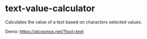 # text-value-calculator
Calculates the value of a text based on characters selected values.

Demo: https://alcosmos.net/?tool=text
